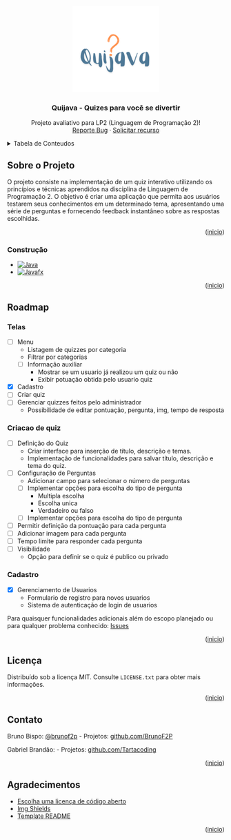 <a name="readme-top"></a>

<!-- LOGO -->
<br />
<div align="center">
  <a href="https://github.com/BrunoF2P/quijava">
    <img src="src/main/resources/images/logo.png" alt="Logo" width="200" height="200">
  </a>

<h3 align="center">Quijava - Quizes para você se divertir</h3>

  <p align="center">
    Projeto avaliativo para LP2 (Linguagem de Programação 2)!
    <br/>
    <a href="https://github.com/BrunoF2P/quijava/issues/new?labels=bug&template=bug-report---.md">Reporte Bug</a>
    ·
    <a href="https://github.com/BrunoF2P/quijava/issues/new?labels=enhancement&template=feature-request---.md">Solicitar recurso</a>
  </p>
</div>



<!-- CONTEUDOS -->
<details>
  <summary>Tabela de Conteudos</summary>
  <ol>
    <li>
      <a href="#sobre-o-projeto">Sobre o Projeto</a>
      <ul>
        <li><a href="#construção">Construção</a></li>
      </ul>
    </li>
    <li><a href="#roadmap">Roadmap</a></li>
    <li><a href="#licença">Licença</a></li>
    <li><a href="#contato">Contato</a></li>
    <li><a href="#agradecimentos">Agradecimentos</a></li>
  </ol>
</details>



<!-- Sobre o Projeto -->
## Sobre o Projeto

O projeto consiste na implementação de um quiz interativo utilizando os princípios e técnicas aprendidos na disciplina de Linguagem de Programação 2. O objetivo é criar uma aplicação que permita aos usuários testarem seus conhecimentos em um determinado tema, apresentando uma série de perguntas e fornecendo feedback instantâneo sobre as respostas escolhidas.


<p align="right">(<a href="#readme-top">inicio</a>)</p>


### Construção


* [![Java][Java]][Java-url]
* [![Javafx][Javafx]][Javafx-url]


<p align="right">(<a href="#readme-top">inicio</a>)</p>


<!-- ROADMAP -->
## Roadmap


### Telas
- [ ] Menu
  * Listagem de quizzes por categoria
  * Filtrar por categorias
  - [ ] Informação auxiliar
    * Mostrar se um usuario já realizou um quiz ou não
    * Exibir potuação obtida pelo usuario quiz
- [x] Cadastro
- [ ] Criar quiz
- [ ] Gerenciar quizzes feitos pelo administrador
  * Possibilidade de editar pontuação, pergunta, img, tempo de resposta


### Criacao de quiz
- [ ] Definição do Quiz
  * Criar interface para inserção de título, descrição e temas.
  * Implementação de funcionalidades para salvar título, descrição e tema do quiz.
- [ ] Configuração de Perguntas
  * Adicionar campo para selecionar o número de perguntas 
  - [ ] Implementar opções para escolha do tipo de pergunta
    * Multipla escolha
    * Escolha unica
    * Verdadeiro ou falso
  - [ ] Implementar opções para escolha do tipo de pergunta
- [ ] Permitir definição da pontuação para cada pergunta
- [ ] Adicionar imagem para cada pergunta
- [ ] Tempo limite para responder cada pergunta
- [ ] Visibilidade
  * Opção para definir se o quiz é publico ou privado

### Cadastro
- [x] Gerenciamento de Usuarios
  * Formulario de registro para novos usuarios
  * Sistema de autenticação de login de usuarios




Para quaisquer funcionalidades adicionais além do escopo planejado ou para qualquer problema conhecido: [Issues](https://github.com/BrunoF2P/quijava/issues) 

<p align="right">(<a href="#readme-top">inicio</a>)</p>






<!-- LICENSE -->
## Licença

Distribuído sob a licença MIT. Consulte `LICENSE.txt` para obter mais informações.

<p align="right">(<a href="#readme-top">inicio</a>)</p>



<!-- CONTACT -->
## Contato

Bruno Bispo: [@brunof2p](https://instagram.com/brunof2p) -
Projetos: [github.com/BrunoF2P](https://github.com/BrunoF2P)

Gabriel Brandão: [](##) - 
Projetos: [github.com/Tartacoding](https://github.com/Tartacoding)

<p align="right">(<a href="#readme-top">inicio</a>)</p>



<!-- ACKNOWLEDGMENTS -->
## Agradecimentos


* [Escolha uma licença de código aberto](https://choosealicense.com)
* [Img Shields](https://shields.io)
* [Template README](https://github.com/othneildrew/Best-README-Template)

<p align="right">(<a href="#readme-top">inicio</a>)</p>



<!-- MARKDOWN LINKS & IMAGES -->
<!-- https://www.markdownguide.org/basic-syntax/#reference-style-links -->
[contributors-shield]: https://img.shields.io/github/contributors/othneildrew/Best-README-Template.svg?style=for-the-badge
[contributors-url]: https://github.com/othneildrew/Best-README-Template/graphs/contributors
[forks-shield]: https://img.shields.io/github/forks/othneildrew/Best-README-Template.svg?style=for-the-badge
[forks-url]: https://github.com/othneildrew/Best-README-Template/network/members
[stars-shield]: https://img.shields.io/github/stars/othneildrew/Best-README-Template.svg?style=for-the-badge
[stars-url]: https://github.com/othneildrew/Best-README-Template/stargazers
[issues-shield]: https://img.shields.io/github/issues/othneildrew/Best-README-Template.svg?style=for-the-badge
[issues-url]: https://github.com/othneildrew/Best-README-Template/issues
[license-shield]: https://img.shields.io/github/license/othneildrew/Best-README-Template.svg?style=for-the-badge
[license-url]: https://github.com/othneildrew/Best-README-Template/blob/master/LICENSE.txt
[linkedin-shield]: https://img.shields.io/badge/-LinkedIn-black.svg?style=for-the-badge&logo=linkedin&colorB=555
[linkedin-url]: https://linkedin.com/in/othneildrew



[Java]: https://img.shields.io/badge/Java-ED8B00?style=for-the-badge&logo=openjdk&logoColor=white
[Java-url]: https://www.java.com/
[Javafx]: https://img.shields.io/badge/javafx-%23FF0000.svg?style=for-the-badge&logo=javafx&logoColor=white
[Javafx-url]: https://openjfx.io/

